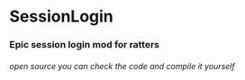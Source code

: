 # SessionLogin
### Epic session login mod for ratters
###### open source you can check the code and compile it yourself
